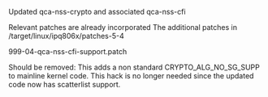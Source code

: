 Updated qca-nss-crypto and associated qca-nss-cfi

Relevant patches are already incorporated
The additional patches in
 /target/linux/ipq806x/patches-5-4
 
 999-04-qca-nss-cfi-support.patch

Should be removed: This adds a non standard
CRYPTO_ALG_NO_SG_SUPP to mainline kernel code.
This hack is no longer needed since the updated
code now has scatterlist support.
 

